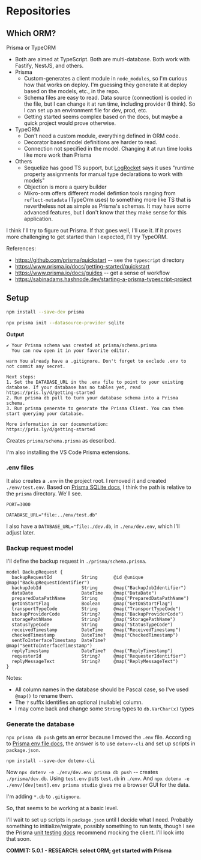 # Repositories

## Which ORM?

Prisma or TypeORM

-  Both are aimed at TypeScript. Both are multi-database. Both work with Fastify, NestJS, and others.
-  Prisma
   -  Custom-generates a client module in `node_modules`, so I'm curious how that works on deploy. I'm guessing they generate it at deploy based on the models, etc., in the repo.
   -  Schema files are easy to read. Data source (connection) is coded in the file, but I can change it at run time, including provider (I think). So I can set up an environment file for dev, prod, etc.
   -  Getting started seems complex based on the docs, but maybe a quick project would prove otherwise.
-  TypeORM
   -  Don't need a custom module, everything defined in ORM code.
   -  Decorator based model definitions are harder to read.
   -  Connection not specified in the model. Changing it at run time looks like more work than Prisma
-  Others
   -  Sequelize has good TS support, but [LogRocket](https://blog.logrocket.com/best-typescript-orms) says it uses "runtime property assignments for manual type declarations to work with models"
   -  Objection is more a query builder
   -  Mikro-orm offers different model defintion tools ranging from `reflect-metadata` (TypeOrm uses) to something more like TS that is nevertheless not as simple as Prisma's schemas. It may have some advanced features, but I don't know that they make sense for this application.

I think I'll try to figure out Prisma. If that goes well, I'll use it. If it proves more challenging to get started than I expected, I'll try TypeORM.

References:

-  https://github.com/prisma/quickstart -- see the `typescript` directory
-  https://www.prisma.io/docs/getting-started/quickstart
-  https://www.prisma.io/docs/guides -- get a sense of workflow
-  https://sabinadams.hashnode.dev/starting-a-prisma-typescript-project

## Setup

```bash
npm install --save-dev prisma

npx prisma init --datasource-provider sqlite
```

**Output**

```
✔ Your Prisma schema was created at prisma/schema.prisma
  You can now open it in your favorite editor.

warn You already have a .gitignore. Don't forget to exclude .env to not commit any secret.

Next steps:
1. Set the DATABASE_URL in the .env file to point to your existing database. If your database has no tables yet, read https://pris.ly/d/getting-started
2. Run prisma db pull to turn your database schema into a Prisma schema.
3. Run prisma generate to generate the Prisma Client. You can then start querying your database.

More information in our documentation:
https://pris.ly/d/getting-started
```

Creates `prisma/schema.prisma` as described.

I'm also installing the VS Code Prisma extensions.

### .env files

It also creates a `.env` in the project root. I removed it and created `./env/test.env`. Based on [Prisma SQLite docs](https://www.prisma.io/docs/concepts/database-connectors/sqlite), I think the path is relative to the `prisma` directory. We'll see.

```
PORT=3000

DATABASE_URL="file:../env/test.db"
```

I also have a `DATABASE_URL="file:./dev.db`, in `./env/dev.env`, which I'll adjust later.

### Backup request model

I'll define the backup request in `./prisma/schema.prisma`.

```
model BackupRequest {
  backupRequestId           String      @id @unique @map("BackupRequestIdentifier")
  backupJobId               String      @map("BackupJobIdentifier")
  dataDate                  DateTime    @map("DataDate")
  preparedDataPathName      String      @map("PreparedDataPathName")
  getOnStartFlag            Boolean     @map("GetOnStartFlag")
  transportTypeCode         String      @map("TransportTypeCode")
  backupProviderCode        String?     @map("BackupProviderCode")
  storagePathName           String?     @map("StoragePathName")
  statusTypeCode            String      @map("StatusTypeCode")
  receivedTimestamp         DateTime    @map("ReceivedTimestamp")
  checkedTimestamp          DateTime?   @map("CheckedTimestamp")
  sentToInterfaceTimestamp  DateTime?   @map("SentToInterfaceTimestamp")
  replyTimestamp            DateTime?   @map("ReplyTimestamp")
  requesterId               String?     @map("RequesterIdentifier")
  replyMessageText          String?     @map("ReplyMessageText")
}
```

Notes:

-  All column names in the database should be Pascal case, so I've used `@map()` to rename them.
-  The `?` suffix identifies an optional (nullable) column.
-  I may come back and change some `String` types to `db.VarChar(x)` types

### Generate the database

`npx prisma db push` gets an error because I moved the `.env` file. According to [Prisma env file docs](https://www.prisma.io/docs/guides/development-environment/environment-variables/using-multiple-env-files), the answer is to use `dotenv-cli` and set up scripts in `package.json`.

`npm install --save-dev dotenv-cli`

Now `npx dotenv -e ./env/dev.env prisma db push` -- creates `./prisma/dev.db`. Using `test.env` puts `test.db` in `./env`.
And `npx dotenv -e ./env/[dev|test].env prisma studio` gives me a browser GUI for the data.

I'm adding `*.db` to `.gitignore`.

So, that seems to be working at a basic level.

I'll wait to set up scripts in `package.json` until I decide what I need. Probably something to initialize/migrate, possibly something to run tests, though I see the Prisma [unit testing docs](https://www.prisma.io/docs/guides/testing/unit-testing) recommend mocking the client. I'll look into that soon.

**COMMIT: 5.0.1 - RESEARCH: select ORM; get started with Prisma**
